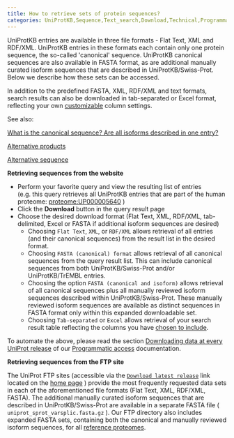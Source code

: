 ```yaml
---
title: How to retrieve sets of protein sequences?
categories: UniProtKB,Sequence,Text_search,Download,Technical,Programmatic_access,faq
---
```


UniProtKB entries are available in three file formats - Flat Text, XML and RDF/XML. UniProtKB entries in these formats each contain only one protein sequence, the so-called 'canonical' sequence. UniProtKB canonical sequences are also available in FASTA format, as are additional manually curated isoform sequences that are described in UniProtKB/Swiss-Prot. Below we describe how these sets can be accessed.

In addition to the predefined FASTA, XML, RDF/XML and text formats, search results can also be downloaded in tab-separated or Excel format, reflecting your own [customizable](https://www.uniprot.org/help/customize) column settings.

See also:

[What is the canonical sequence? Are all isoforms described in one entry?](https://www.uniprot.org/help/canonical%5Fand%5Fisoforms)

[Alternative products](https://www.uniprot.org/help/alternative%5Fproducts)

[Alternative sequence](https://www.uniprot.org/help/var%5Fseq)

**Retrieving sequences from the website**

-   Perform your favorite query and view the resulting list of entries (e.g. this query retrieves all UniProtKB entries that are part of the human proteome: [proteome:UP000005640](https://www.uniprot.org/uniprotkb/?query=proteome:UP000005640) )
-   Click the **Download** button in the query result page
-   Choose the desired download format (Flat Text, XML, RDF/XML, tab-delimited, Excel or FASTA if additional isoform sequences are desired)
    -   Choosing `Flat Text`, `XML`, or `RDF/XML` allows retrieval of all entries (and their canonical sequences) from the result list in the desired format.
    -   Choosing `FASTA (canonical) format` allows retrieval of all canonical sequences from the query result list. This can include canonical sequences from both UniProtKB/Swiss-Prot and/or UniProtKB/TrEMBL entries.
    -   Choosing the option `FASTA (canonical and isoform)` allows retrieval of all canonical sequences plus all manually reviewed isoform sequences described within UniProtKB/Swiss-Prot. These manually reviewed isoform sequences are available as distinct sequences in FASTA format only within this expanded downloadable set.
    -   Choosing `Tab-separated` or `Excel` allows retrieval of your search result table reflecting the columns you have [chosen to include](https://www.uniprot.org/help/customize).

To automate the above, please read the section [Downloading data at every UniProt release](https://www.uniprot.org/help/api%5Fdownloading) of our [Programmatic access](https://www.uniprot.org/help/api) documentation.

**Retrieving sequences from the FTP site**

The UniProt FTP sites (accessible via the [`Download latest release`](https://www.uniprot.org/downloads) link located on the [home page](https://www.uniprot.org/) ) provide the most frequently requested data sets in each of the aforementioned file formats (Flat Text, XML, RDF/XML, FASTA). The additional manually curated isoform sequences that are described in UniProtKB/Swiss-Prot are available in a separate FASTA file ( `uniprot_sprot_varsplic.fasta.gz` ). Our FTP directory also includes expanded FASTA sets, containing both the canonical and manually reviewed isoform sequences, for all [reference proteomes](https://ftp.uniprot.org/pub/databases/uniprot/current%5Frelease/knowledgebase/reference%5Fproteomes).
